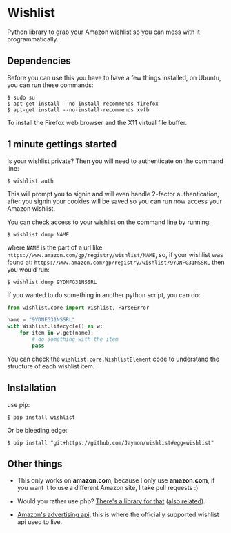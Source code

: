 # Wishlist

Python library to grab your Amazon wishlist so you can mess with it programmatically.


## Dependencies

Before you can use this you have to have a few things installed, on Ubuntu, you can run these commands:

    $ sudo su
    $ apt-get install --no-install-recommends firefox
    $ apt-get install --no-install-recommends xvfb

To install the Firefox web browser and the X11 virtual file buffer.


## 1 minute gettings started

Is your wishlist private? Then you will need to authenticate on the command line:

    $ wishlist auth

This will prompt you to signin and will even handle 2-factor authentication, after you signin your cookies will be saved so you can run now access your Amazon wishlist.

You can check access to your wishlist on the command line by running:

    $ wishlist dump NAME

where `NAME` is the part of a url like `https://www.amazon.com/gp/registry/wishlist/NAME`, so, if your wishlist was found at: `https://www.amazon.com/gp/registry/wishlist/9YDNFG31NSSRL` then you would run:

    $ wishlist dump 9YDNFG31NSSRL

If you wanted to do something in another python script, you can do:


```python
from wishlist.core import Wishlist, ParseError

name = "9YDNFG31NSSRL"
with Wishlist.lifecycle() as w:
    for item in w.get(name):
        # do something with the item
        pass
```

You can check the `wishlist.core.WishlistElement` code to understand the structure of each wishlist item.

## Installation

use pip:

    $ pip install wishlist

Or be bleeding edge:

    $ pip install "git+https://github.com/Jaymon/wishlist#egg=wishlist"


## Other things

* This only works on **amazon.com**, because I only use **amazon.com**, if you want it to use a different Amazon site, I take pull requests :)

* Would you rather use php? [There's a library for that](https://github.com/doitlikejustin/amazon-wish-lister) ([also related](https://shkspr.mobi/blog/2015/11/an-api-for-amazon-wishlists/)).

* [Amazon's advertising api](http://docs.aws.amazon.com/AWSECommerceService/latest/DG/Welcome.html), this is where the officially supported wishlist api used to live.

